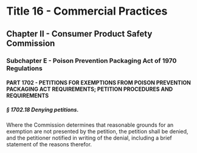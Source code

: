 
# Title 16 - Commercial Practices
## Chapter II - Consumer Product Safety Commission
### Subchapter E - Poison Prevention Packaging Act of 1970 Regulations
#### PART 1702 - PETITIONS FOR EXEMPTIONS FROM POISON PREVENTION PACKAGING ACT REQUIREMENTS; PETITION PROCEDURES AND REQUIREMENTS
##### § 1702.18 Denying petitions.

Where the Commission determines that reasonable grounds for an exemption are not presented by the petition, the petition shall be denied, and the petitioner notified in writing of the denial, including a brief statement of the reasons therefor.

